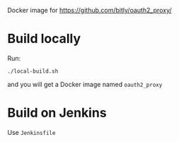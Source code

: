 Docker image for https://github.com/bitly/oauth2_proxy/

# Build locally

Run:

	./local-build.sh

and you will get a Docker image named `oauth2_proxy`

# Build on Jenkins

Use `Jenkinsfile`

